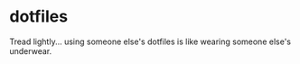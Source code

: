 # dotfiles
Tread lightly... using someone else's dotfiles is like wearing someone else's underwear. 
